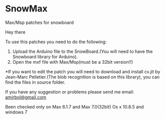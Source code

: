 SnowMax
=======

Max/Msp patches for snowboard

Hey there

To use this patches you need to do the following:

1. Upload the Arduino file to the SnowBoard.(You will need to have the  Snowboard library for Arduino).
2. Open the mxf file with Max/Msp(must be a 32bit version!!)

*If you want to edit the patch you will need to download and install cv.jit by Jean-Marc Pelletier.(The blob recognition is based on this library), you can find the files in source folder.

If you have any suggestion or problems please send me email:
amirbol@gmail.com

Been checked only on Max 6.1.7 and Max 7.0(32bit) Os x 10.8.5 and windows 7

 
